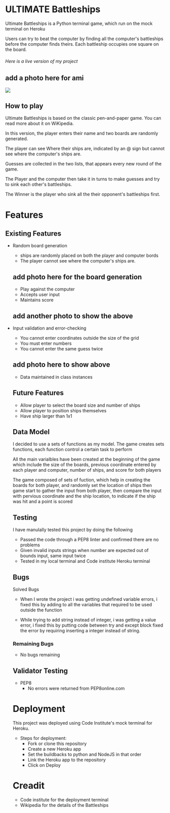 # ULTIMATE Battleships

Ultimate Battleships is a Python terminal game, which run on the mock terminal on Heroku

Users can try to beat the computer by finding all the computer's battleships before the computer finds theirs.
Each battleship occupies one square on the board.

###### Here is a live version of my project 

## add a photo here for ami 
<img src="images/photo/AMI reponsive.JPG">

## How to play 

Ultimate Battleships is based on the classic pen-and-paper game. You can read more about it on WiKipedia.

In this version, the player enters their name and two boards are randomly generated.

The player can see Where their ships are, indicated by an @ sign but cannot see where the computer's ships are.

Guesses are collected in the two lists, that appears every new round of the game.

The Player and the computer then take it in turns to make guesses and try to sink each other's battleships.

The Winner is the player who sink all the their opponent's battleships first.

# Features

## Existing Features

- Random board generation 
   - ships are randomly placed on both the player and computer bords
   - The player cannot see where the computer's ships are.

   ## add photo here for the board generation 

   - Play against the computer
   - Accepts user input 
   - Maintains score

   ## add another photo to show the above 

- Input validation and error-checking 
  - You cannot enter coordinates outside the size of the grid 
  - You must enter numbers
  - You cannot enter the same guess twice

  ## add photo here to show above 

  - Data maintained in class instances

  ## Future Features

  - Allow player to select the board size and number of ships 
  - Allow player to position ships themselves
  - Have ship larger than 1x1

  ## Data Model 

  I decided to use a sets of functions as my model. The game creates sets functions, each function control a certain task to perform

  All the main varialbles have been created at the beginning of the game which include the size of the boards, previous coordinate entered by each player and computer, number of ships, and score for both players

  The game composed of sets of fuction, which help in creating the boards for both player, and randomly set the location of ships then game start to gather the input from both player, then compare the input with pervious coordinate and the ship location, to indicate if the ship was hit and a point is scored

  ## Testing 

  I have manulally tested this project by doing the following 

  - Passed the code through a PEP8 linter and confirmed there are no problems
  - Given invalid inputs strings when number are expected out of bounds input, same input twice
  - Tested in my local terminal and Code institute Heroku terminal 

  ## Bugs 

  Solved Bugs 

  - When I wrote the project i was getting undefined variable errors, i fixed this by adding to all the variables that required to be used outside the function

  - While trying to add string instead of integer, i was getting a value error, i fixed this by putting code between try and except block fixed the error by requiring inserting a integer instead of string.

  ### Remaining Bugs 

  - No bugs remaining

  ## Validator Testing 

  - PEP8 
    - No errors were returned from PEP8online.com

  # Deployment

  This project was deployed using Code Institute's mock terminal for Heroku.

  - Steps for deployment:
    - Fork or clone this repository 
    - Create a new Heroku app
    - Set the buildbacks to python and NodeJS in that order
    - Link the Heroku app to the repository
    - Click on Deploy

  # Creadit 

    - Code institute for the deployment terminal
    - Wikipedia for the details of the Battleships





